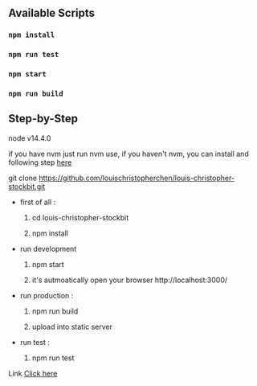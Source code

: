 ## Available Scripts

### `npm install`

### `npm run test`

### `npm start`

### `npm run build`

## Step-by-Step

node v14.4.0 

if you have nvm just run nvm use, if you haven't nvm, you can install and following step [here](https://github.com/nvm-sh/nvm)


git clone https://github.com/louischristopherchen/louis-christopher-stockbit.git

* first of all :

  1. cd louis-christopher-stockbit

  2. npm install

* run development
  1. npm start

  2. it's autmoatically open your browser http://localhost:3000/
* run production :

  1. npm run build

  2. upload into static server

* run test :

  1. npm run test

Link [Click here](https://fe-bibit.louischristopherchen.com/)
